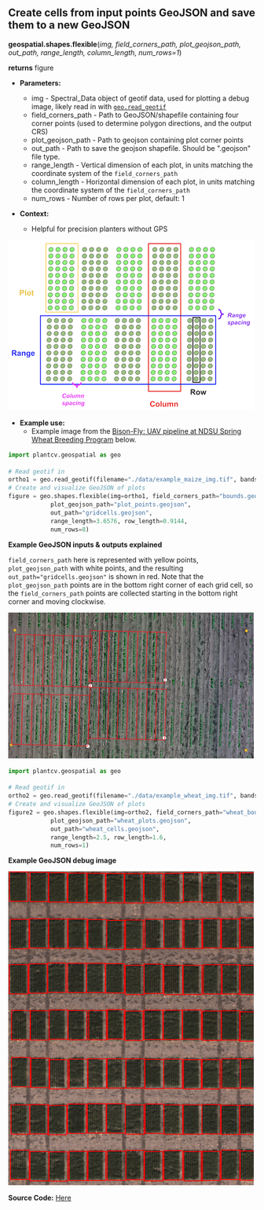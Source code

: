 ## Create cells from input points GeoJSON and save them to a new GeoJSON

**geospatial.shapes.flexible**(*img, field_corners_path, plot_geojson_path, out_path, range_length, column_length, num_rows=1*)

**returns** figure

- **Parameters:**
    - img - Spectral_Data object of geotif data, used for plotting a debug image, likely read in with [`geo.read_geotif`](read_geotif.md)
    - field_corners_path - Path to GeoJSON/shapefile containing four corner points (used to determine polygon directions, and the output CRS)
    - plot_geojson_path - Path to geojson containing plot corner points
    - out_path - Path to save the geojson shapefile. Should be ".geojson" file type. 
    - range_length - Vertical dimension of each plot, in units matching the coordinate system of the `field_corners_path`
    - column_length - Horizontal dimension of each plot, in units matching the coordinate system of the `field_corners_path`
    - num_rows - Number of rows per plot, default: 1

- **Context:**
    - Helpful for precision planters without GPS
    
![Screenshot](documentation_images/row_plot_vocab.png)


- **Example use:**
    - Example image from the [Bison-Fly: UAV pipeline at NDSU Spring Wheat Breeding Program](https://github.com/filipematias23/Bison-Fly) below. 


```python
import plantcv.geospatial as geo

# Read geotif in
ortho1 = geo.read_geotif(filename="./data/example_maize_img.tif", bands="b,g,r,RE,NIR")
# Create and visualize GeoJSON of plots
figure = geo.shapes.flexible(img=ortho1, field_corners_path="bounds.geojson",
            plot_geojson_path="plot_points.geojson",
            out_path="gridcells.geojson", 
            range_length=3.6576, row_length=0.9144,
            num_rows=8)

```
**Example GeoJSON inputs & outputs explained**

`field_corners_path` here is represented with yellow points, `plot_geojson_path` with white points, and the resulting `out_path="gridcells.geojson"` is shown in red. Note that the `plot_geojson_path` points are in the bottom right corner of each grid cell, so the `field_corners_path` points are collected starting in the bottom right corner and moving clockwise. 

![Screenshot](documentation_images/irregular_grid_cells.png)

```python
import plantcv.geospatial as geo

# Read geotif in
ortho2 = geo.read_geotif(filename="./data/example_wheat_img.tif", bands="R,G,B")
# Create and visualize GeoJSON of plots
figure2 = geo.shapes.flexible(img=ortho2, field_corners_path="wheat_bounds.geojson",
            plot_geojson_path="wheat_plots.geojson",
            out_path="wheat_cells.geojson", 
            range_length=2.5, row_length=1.6,
            num_rows=1)

```
**Example GeoJSON debug image**

![Screenshot](documentation_images/flexible_cells.png)

**Source Code:** [Here](https://github.com/danforthcenter/plantcv-geospatial/blob/main/plantcv/geospatial/shapes/flexible.py)
